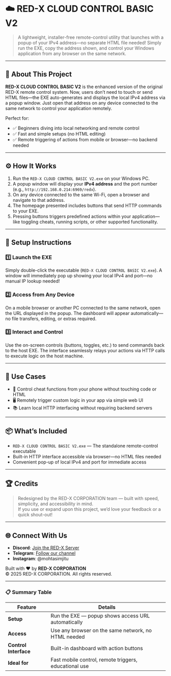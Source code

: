 # ☁️ RED-X CLOUD CONTROL BASIC V2

> A lightweight, installer-free remote-control utility that launches with a popup of your IPv4 address—no separate HTML file needed! Simply run the EXE, copy the address shown, and control your Windows application from any browser on the same network.

---

## 📌 About This Project

**RED-X CLOUD CONTROL BASIC V2** is the enhanced version of the original RED-X remote control system. Now, users don’t need to touch or send HTML files—the EXE auto-generates and displays the local IPv4 address via a popup window. Just open that address on any device connected to the same network to control your application remotely.

Perfect for:

- ✅ Beginners diving into local networking and remote control  
- ✅ Fast and simple setups (no HTML editing)  
- ✅ Remote triggering of actions from mobile or browser—no backend needed  

---

## ⚙️ How It Works

1. Run the `RED-X CLOUD CONTROL BASIC V2.exe` on your Windows PC.  
2. A popup window will display your **IPv4 address** and the port number (e.g., `http://192.168.0.214:6969/redx`).  
3. On any device connected to the same Wi-Fi, open a browser and navigate to that address.  
4. The homepage presented includes buttons that send HTTP commands to your EXE.  
5. Pressing buttons triggers predefined actions within your application—like toggling cheats, running scripts, or other supported functionality.  

---

## 🚀 Setup Instructions

### 1️⃣ Launch the EXE
Simply double-click the executable (`RED-X CLOUD CONTROL BASIC V2.exe`). A window will immediately pop up showing your local IPv4 and port—no manual IP lookup needed!

### 2️⃣ Access from Any Device
On a mobile browser or another PC connected to the same network, open the URL displayed in the popup. The dashboard will appear automatically—no file transfers, editing, or extras required.

### 3️⃣ Interact and Control
Use the on-screen controls (buttons, toggles, etc.) to send commands back to the host EXE. The interface seamlessly relays your actions via HTTP calls to execute logic on the host machine.

---

## 🎯 Use Cases

- 📱 Control cheat functions from your phone without touching code or HTML  
- 🖥️ Remotely trigger custom logic in your app via simple web UI  
- 📚 Learn local HTTP interfacing without requiring backend servers  

---

## 📦 What’s Included

- `RED-X CLOUD CONTROL BASIC V2.exe` — The standalone remote-control executable  
- Built-in HTTP interface accessible via browser—no HTML files needed  
- Convenient pop-up of local IPv4 and port for immediate access  

---

## 🏆 Credits

> Redesigned by the RED-X CORPORATION team — built with speed, simplicity, and accessibility in mind.  
> If you use or expand upon this project, we’d love your feedback or a quick shout-out!  

---

## 🌐 Connect With Us

- **Discord**: [Join the RED-X Server](https://discord.gg/f7KPc9JyeY)  
- **Telegram**: [Follow our channel](https://t.me/+OglBPVcrngY1OGQ9)  
- **Instagram**: @mohtasimjitu  

Built with ❤️ by **RED-X CORPORATION**  
© 2025 RED-X CORPORATION. All rights reserved.

---

### 📋 Summary Table

| Feature                | Details                                                |
|------------------------|--------------------------------------------------------|
| **Setup**              | Run the EXE — popup shows access URL automatically    |
| **Access**             | Use any browser on the same network, no HTML needed   |
| **Control Interface**  | Built-in dashboard with action buttons                |
| **Ideal for**          | Fast mobile control, remote triggers, educational use |
